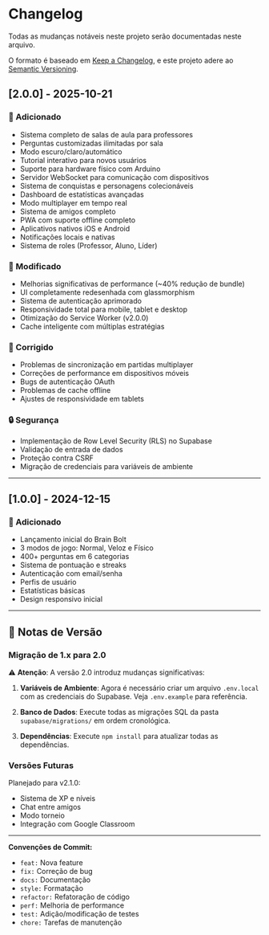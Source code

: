 # Changelog

Todas as mudanças notáveis neste projeto serão documentadas neste arquivo.

O formato é baseado em [Keep a Changelog](https://keepachangelog.com/pt-BR/1.0.0/),
e este projeto adere ao [Semantic Versioning](https://semver.org/lang/pt-BR/).

## [2.0.0] - 2025-10-21

### 🎉 Adicionado

- Sistema completo de salas de aula para professores
- Perguntas customizadas ilimitadas por sala
- Modo escuro/claro/automático
- Tutorial interativo para novos usuários
- Suporte para hardware físico com Arduino
- Servidor WebSocket para comunicação com dispositivos
- Sistema de conquistas e personagens colecionáveis
- Dashboard de estatísticas avançadas
- Modo multiplayer em tempo real
- Sistema de amigos completo
- PWA com suporte offline completo
- Aplicativos nativos iOS e Android
- Notificações locais e nativas
- Sistema de roles (Professor, Aluno, Líder)

### 🔄 Modificado

- Melhorias significativas de performance (~40% redução de bundle)
- UI completamente redesenhada com glassmorphism
- Sistema de autenticação aprimorado
- Responsividade total para mobile, tablet e desktop
- Otimização do Service Worker (v2.0.0)
- Cache inteligente com múltiplas estratégias

### 🐛 Corrigido

- Problemas de sincronização em partidas multiplayer
- Correções de performance em dispositivos móveis
- Bugs de autenticação OAuth
- Problemas de cache offline
- Ajustes de responsividade em tablets

### 🔒 Segurança

- Implementação de Row Level Security (RLS) no Supabase
- Validação de entrada de dados
- Proteção contra CSRF
- Migração de credenciais para variáveis de ambiente

---

## [1.0.0] - 2024-12-15

### 🎉 Adicionado

- Lançamento inicial do Brain Bolt
- 3 modos de jogo: Normal, Veloz e Físico
- 400+ perguntas em 6 categorias
- Sistema de pontuação e streaks
- Autenticação com email/senha
- Perfis de usuário
- Estatísticas básicas
- Design responsivo inicial

---

## 📝 Notas de Versão

### Migração de 1.x para 2.0

⚠️ **Atenção**: A versão 2.0 introduz mudanças significativas:

1. **Variáveis de Ambiente**: Agora é necessário criar um arquivo `.env.local` com as credenciais do Supabase. Veja `.env.example` para referência.

2. **Banco de Dados**: Execute todas as migrações SQL da pasta `supabase/migrations/` em ordem cronológica.

3. **Dependências**: Execute `npm install` para atualizar todas as dependências.

### Versões Futuras

Planejado para v2.1.0:

- Sistema de XP e níveis
- Chat entre amigos
- Modo torneio
- Integração com Google Classroom

---

**Convenções de Commit:**

- `feat:` Nova feature
- `fix:` Correção de bug
- `docs:` Documentação
- `style:` Formatação
- `refactor:` Refatoração de código
- `perf:` Melhoria de performance
- `test:` Adição/modificação de testes
- `chore:` Tarefas de manutenção
